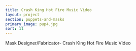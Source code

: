```yaml
---
title: Crash King Hot Fire Music Video
layout: project
section: puppets-and-masks
primary_image: pup4.jpg
sort: 11
---
```


Mask Designer/Fabricator- Crash King Hot Fire Music Video
